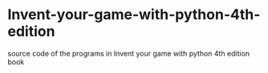 # Invent-your-game-with-python-4th-edition
source code of the programs in Invent your game with python 4th edition book
